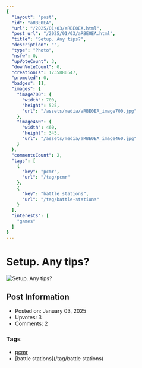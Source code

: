 ```yaml
---
{
  "layout": "post",
  "id": "aRBE0EA",
  "url": "/2025/01/03/aRBE0EA.html",
  "post_url": "/2025/01/03/aRBE0EA.html",
  "title": "Setup. Any tips?",
  "description": "",
  "type": "Photo",
  "nsfw": 0,
  "upVoteCount": 3,
  "downVoteCount": 0,
  "creationTs": 1735880547,
  "promoted": 0,
  "badges": [],
  "images": {
    "image700": {
      "width": 700,
      "height": 525,
      "url": "/assets/media/aRBE0EA_image700.jpg"
    },
    "image460": {
      "width": 460,
      "height": 345,
      "url": "/assets/media/aRBE0EA_image460.jpg"
    }
  },
  "commentsCount": 2,
  "tags": [
    {
      "key": "pcmr",
      "url": "/tag/pcmr"
    },
    {
      "key": "battle stations",
      "url": "/tag/battle-stations"
    }
  ],
  "interests": [
    "games"
  ]
}
---
```


# Setup. Any tips?

![Setup. Any tips?](/assets/media/aRBE0EA_image700.jpg)

## Post Information

- Posted on: January 03, 2025
- Upvotes: 3
- Comments: 2

### Tags

- [pcmr](/tag/pcmr)
- [battle stations](/tag/battle stations)
